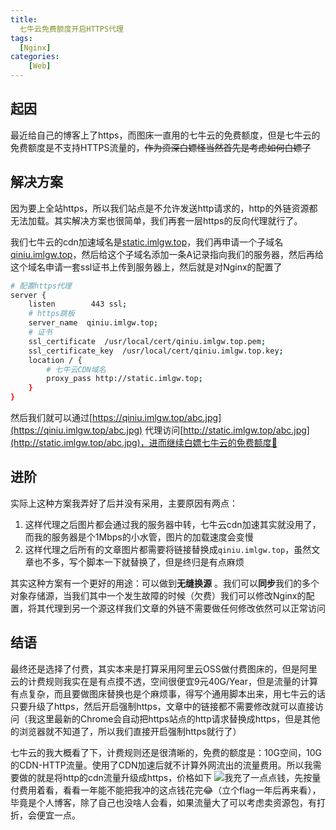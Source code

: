 ```yaml
---
title: 
  七牛云免费额度开启HTTPS代理
tags:
  [Nginx]
categories:
 	[Web]
---
```


## 起因
最近给自己的博客上了https，而图床一直用的七牛云的免费额度，但是七牛云的免费额度是不支持HTTPS流量的，~~作为资深白嫖怪当然首先是考虑如何白嫖了~~

## 解决方案
因为要上全站https，所以我们站点是不允许发送http请求的，http的外链资源都无法加载。其实解决方案也很简单，我们再套一层https的反向代理就行了。

我们七牛云的cdn加速域名是[static.imlgw.top]()，我们再申请一个子域名[qiniu.imlgw.top]()，然后给这个子域名添加一条A记录指向我们的服务器，然后再给这个域名申请一套ssl证书上传到服务器上，然后就是对Nginx的配置了

```sh
# 配置https代理
server {
    listen        443 ssl;
    # https跳板
    server_name  qiniu.imlgw.top;
    # 证书
    ssl_certificate  /usr/local/cert/qiniu.imlgw.top.pem;
    ssl_certificate_key  /usr/local/cert/qiniu.imlgw.top.key;
    location / {
        # 七牛云CDN域名
        proxy_pass http://static.imlgw.top;
    }
}
```
然后我们就可以通过[https://qiniu.imlgw.top/abc.jpg](https://qiniu.imlgw.top/abc.jpg)
 代理访问[http://static.imlgw.top/abc.jpg](http://static.imlgw.top/abc.jpg)，进而继续白嫖七牛云的免费额度🤣

 ## 进阶

实际上这种方案我弄好了后并没有采用，主要原因有两点：

1. 这样代理之后图片都会通过我的服务器中转，七牛云cdn加速其实就没用了，而我的服务器是个1Mbps的小水管，图片的加载速度会变慢
2. 这样代理之后所有的文章图片都需要将链接替换成`qiniu.imlgw.top`，虽然文章也不多，写个脚本一下就替换了，但是终归是有点麻烦

其实这种方案有一个更好的用途：可以做到**无缝换源** 。我们可以**同步**我们的多个对象存储源，当我们其中一个发生故障的时候（欠费）我们可以修改Nginx的配置，将其代理到另一个源这样我们文章的外链不需要做任何修改依然可以正常访问

## 结语
最终还是选择了付费，其实本来是打算采用阿里云OSS做付费图床的，但是阿里云的计费规则我实在是有点摸不透，空间很便宜9元40G/Year，但是流量的计算有点复杂，而且要做图床替换也是个麻烦事，得写个通用脚本出来，用七牛云的话只要升级了https，然后开启强制https，文章中的链接都不需要修改就可以直接访问（我这里最新的Chrome会自动把https站点的http请求替换成https，但是其他的浏览器就不知道了，所以我们直接开启强制https就行了）

七牛云的我大概看了下，计费规则还是很清晰的，免费的额度是：10G空间，10G的CDN-HTTP流量。使用了CDN加速后就不计算外网流出的流量费用。所以我需要做的就是将http的cdn流量升级成https，价格如下
![](https://i.loli.net/2021/02/23/HDhXPIkGSvmRuK4.png)我充了一点点钱，先按量付费用着看，看看一年能不能把我冲的这点钱花完😂（立个flag一年后再来看），毕竟是个人博客，除了自己也没啥人会看，如果流量大了可以考虑卖资源包，有打折，会便宜一点。
